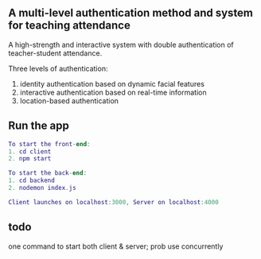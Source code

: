 ## A multi-level authentication method and system for teaching attendance 

A high-strength and interactive system with double authentication of teacher-student attendance. 

Three levels of authentication:
1.	identity authentication based on dynamic facial features 
2.	interactive authentication based on real-time information
3.	location-based authentication


## Run the app

```lua
To start the front-end:
1. cd client
2. npm start

To start the back-end:
1. cd backend
2. nodemon index.js

Client launches on localhost:3000, Server on localhost:4000
```
## todo
one command to start both client & server; prob use concurrently 
